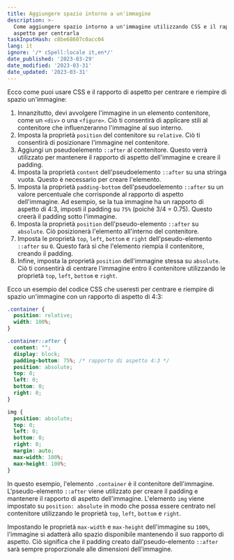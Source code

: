 ```yaml
---
title: Aggiungere spazio intorno a un'immagine
description: >-
  Come aggiungere spazio intorno a un'immagine utilizzando CSS e il rapporto di
  aspetto per centrarla
taskInputHash: c8be68607c0acc04
lang: it
ignore: '/* cSpell:locale it,en*/'
date_published: '2023-03-29'
date_modified: '2023-03-31'
date_updated: '2023-03-31'
---
```

Ecco come puoi usare CSS e il rapporto di aspetto per centrare e riempire di spazio un'immagine:
1. Innanzitutto, devi avvolgere l'immagine in un elemento contenitore, come un `<div>` o una `<figure>`. Ciò ti consentirà di applicare stili al contenitore che influenzeranno l'immagine al suo interno.
2. Imposta la proprietà `position` del contenitore su `relative`. Ciò ti consentirà di posizionare l'immagine nel contenitore.
3. Aggiungi un pseudoelemento `::after` al contenitore. Questo verrà utilizzato per mantenere il rapporto di aspetto dell'immagine e creare il padding.
4. Imposta la proprietà `content` dell'pseudoelemento `::after` su una stringa vuota. Questo è necessario per creare l'elemento.
5. Imposta la proprietà `padding-bottom` dell'pseudoelemento `::after` su un valore percentuale che corrisponde al rapporto di aspetto dell'immagine. Ad esempio, se la tua immagine ha un rapporto di aspetto di 4:3, imposti il padding su `75%` (poiché 3/4 = 0.75). Questo creerà il padding sotto l'immagine.
6. Imposta la proprietà `position` dell'pseudo-elemento `::after` su `absolute`. Ciò posizionerà l'elemento all'interno del contenitore.
7. Imposta le proprietà `top`, `left`, `bottom` e `right` dell'pseudo-elemento `::after` su `0`. Questo farà sì che l'elemento riempia il contenitore, creando il padding.
8. Infine, imposta la proprietà `position` dell'immagine stessa su `absolute`. Ciò ti consentirà di centrare l'immagine entro il contenitore utilizzando le proprietà `top`, `left`, `bottom` e `right`.

Ecco un esempio del codice CSS che useresti per centrare e riempire di spazio un'immagine con un rapporto di aspetto di 4:3:

```css
.container {
  position: relative;
  width: 100%;
}

.container::after {
  content: "";
  display: block;
  padding-bottom: 75%; /* rapporto di aspetto 4:3 */
  position: absolute;
  top: 0;
  left: 0;
  bottom: 0;
  right: 0;
}

img {
  position: absolute;
  top: 0;
  left: 0;
  bottom: 0;
  right: 0;
  margin: auto;
  max-width: 100%;
  max-height: 100%;
}
```
 
In questo esempio, l'elemento `.container` è il contenitore dell'immagine. L'pseudo-elemento `::after` viene utilizzato per creare il padding e mantenere il rapporto di aspetto dell'immagine. L'elemento `img` viene impostato su `position: absolute` in modo che possa essere centrato nel contenitore utilizzando le proprietà `top`, `left`, `bottom` e `right`.

Impostando le proprietà `max-width` e `max-height` dell'immagine su `100%`, l'immagine si adatterà allo spazio disponibile mantenendo il suo rapporto di aspetto. Ciò significa che il padding creato dall'pseudo-elemento `::after` sarà sempre proporzionale alle dimensioni dell'immagine.

